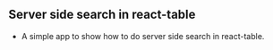 ## Server side search in react-table
- A simple app to show how to do server side search in react-table.